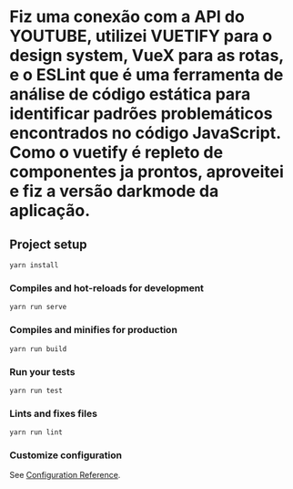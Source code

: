# Fiz uma conexão com a API do YOUTUBE, utilizei VUETIFY para o design system, VueX para as rotas, e o ESLint que é uma ferramenta de análise de código estática para identificar padrões problemáticos encontrados no código JavaScript. Como o vuetify é repleto de componentes ja prontos, aproveitei e fiz a versão darkmode da aplicação.

## Project setup
```
yarn install
```

### Compiles and hot-reloads for development
```
yarn run serve
```

### Compiles and minifies for production
```
yarn run build
```

### Run your tests
```
yarn run test
```

### Lints and fixes files
```
yarn run lint
```

### Customize configuration
See [Configuration Reference](https://cli.vuejs.org/config/).
